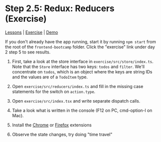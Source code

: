 # Step 2.5: Redux: Reducers (Exercise)

[Lessons](../) | [Exercise](./exercise/) | [Demo](./demo/)

If you don't already have the app running, start it by running `npm start` from the root of the `frontend-bootcamp` folder. Click the "exercise" link under day 2 step 5 to see results.

1. First, take a look at the store interface in `exercise/src/store/index.ts`. Note that the `Store` interface has two keys: `todos` and `filter`. We'll concentrate on `todos`, which is an object where the keys are string IDs and the values are of a `TodoItem` type.

2. Open `exercise/src/reducers/index.ts` and fill in the missing case statements for the switch on `action.type`.

3. Open `exercise/src/index.tsx` and write separate dispatch calls.

4. Take a look what is written in the console (F12 on PC, cmd-option-I on Mac).

5. Install the [Chrome](https://chrome.google.com/webstore/detail/redux-devtools/lmhkpmbekcpmknklioeibfkpmmfibljd) or [Firefox](https://addons.mozilla.org/en-US/firefox/addon/reduxdevtools/) extensions

6. Observe the state changes, try doing "time travel"
